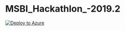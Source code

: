 # MSBI_Hackathlon_-2019.2

[![Deploy to Azure](https://azuredeploy.net/deploybutton.svg)](https://azuredeploy.net/)



